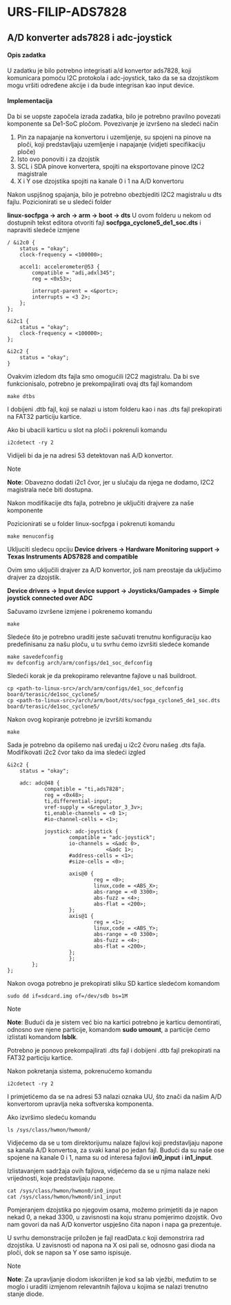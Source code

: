 # URS-FILIP-ADS7828

## A/D konverter ads7828 i adc-joystick

#### Opis zadatka

U zadatku je bilo potrebno integrisati a/d konvertor ads7828, koji komunicara pomoću I2C protokola i adc-joystick, tako da se sa dzojstikom mogu vršiti određene akcije i da bude integrisan kao input device.

#### Implementacija

Da bi se uopste započela izrada zadatka, bilo je potrebno pravilno povezati komponente sa De1-SoC pločom. Povezivanje je izvršeno na sledeći način
1. Pin za napajanje na konvertoru i uzemljenje, su spojeni na pinove na ploči, koji predstavljaju uzemljenje i napajanje (vidjeti specifikaciju ploče)
2. Isto ovo ponoviti i za dzojstik
3. SCL i SDA pinove konvertera, spojiti na eksportovane pinove I2C2 magistrale
4. X i Y ose dzojstika spojiti na kanale 0 i 1 na A/D konvertoru

Nakon uspjšnog spajanja, bilo je potrebno obezbjediti I2C2 magistralu u dts fajlu. 
Pozicionirati se u sledeći folder

**linux-socfpga -> arch -> arm -> boot -> dts**
U ovom folderu u nekom od dostupnih tekst editora otvoriti fajl **socfpga_cyclone5_de1_soc.dts** i napraviti sledeće izmjene

```dts
/ &i2c0 {
	status = "okay";
	clock-frequency = <100000>;

	accel1: accelerometer@53 {
		compatible = "adi,adxl345";
		reg = <0x53>;

		interrupt-parent = <&portc>;
		interrupts = <3 2>;
	};
};

&i2c1 {
    status = "okay";
    clock-frequency = <100000>;
};

&i2c2 {
	status = "okay";
}
```

Ovakvim izledom dts fajla smo omogućili I2C2 magistralu.
Da bi sve funkcionisalo, potrebno je prekompajlirati ovaj dts fajl komandom
```
make dtbs
```

I dobijeni .dtb fajl, koji se nalazi u istom folderu kao i nas .dts fajl prekopirati na FAT32 particiju kartice.

Ako bi ubacili karticu u slot na ploči i pokrenuli komandu 
```
i2cdetect -ry 2
```

Vidijeli bi da je na adresi 53 detektovan naš A/D konvertor.

> [!NOTE]
> **Note**: Obavezno dodati i2c1 čvor, jer u slučaju da njega ne dodamo, I2C2 magistrala neće biti dostupna.

Nakon modifikacije dts fajla, potrebno je uključiti drajvere za naše komponente

Pozicionirati se u folder linux-socfpga i pokrenuti komandu

```
make menuconfig
```

Ukljuciti sledecu opciju **Device drivers -> Hardware Monitoring support -> Texas Instruments ADS7828 and compatible**

Ovim smo uključili drajver za A/D konvertor, još nam preostaje da uključimo drajver za dzojstik.

**Device drivers -> Input device support -> Joysticks/Gampades -> Simple joystick connected over ADC**

Sačuvamo izvršene izmjene i pokrenemo komandu

```
make
```

Sledeće što je potrebno uraditi jeste sačuvati trenutnu konfiguraciju kao predefinisanu za našu ploču, u tu svrhu ćemo izvršiti sledeće komande

```
make savedefconfig
mv defconfig arch/arm/configs/de1_soc_defconfig
```

Sledeći korak je da prekopiramo relevantne fajlove u naš buildroot.
```
cp <path-to-linux-src>/arch/arm/configs/de1_soc_defconfig board/terasic/de1soc_cyclone5/
cp <path-to-linux-src>/arch/arm/boot/dts/socfpga_cyclone5_de1_soc.dts board/terasic/de1soc_cyclone5/
```

Nakon ovog kopiranje potrebno je izvršiti komandu

```
make
```

Sada je potrebno da opišemo naš uređaj u i2c2 čvoru našeg .dts fajla. Modifikovati i2c2 čvor tako da ima sledeći izgled

```dts
&i2c2 {
	status = "okay";
 
	adc: adc@48 {
            compatible = "ti,ads7828";
            reg = <0x48>;
            ti,differential-input;
			vref-supply = <&regulator_3_3v>;
			ti,enable-channels = <0 1>;	
			#io-channel-cells = <1>;

			joystick: adc-joystick {
					compatible = "adc-joystick";
					io-channels = <&adc 0>,
								<&adc 1>;
					#address-cells = <1>;
					#size-cells = <0>;

					axis@0 {
							reg = <0>;
							linux,code = <ABS_X>;
							abs-range = <0 3300>;
							abs-fuzz = <4>;
							abs-flat = <200>;
					};
					axis@1 {
							reg = <1>;
							linux,code = <ABS_Y>;
							abs-range = <0 3300>;
							abs-fuzz = <4>;
							abs-flat = <200>;
					};
            		};
		};
};
```

Nakon ovoga potrebno je prekopirati sliku SD kartice sledećom komandom

```
sudo dd if=sdcard.img of=/dev/sdb bs=1M
```

> [!NOTE]
> **Note**: Budući da je sistem već bio na kartici potrebno je karticu demontirati, odnosno sve njene particije, komandom **sudo umount**, a particije ćemo izlistati komandom **lsblk**.

Potrebno je ponovo prekompajlirati .dts fajl i dobijeni .dtb fajl prekopirati na FAT32 particiju kartice.

Nakon pokretanja sistema, pokrenućemo komandu 
```
i2cdetect -ry 2
```

I primjetićemo da se na adresi 53 nalazi oznaka UU, što znači da našim A/D konvertorom upravlja neka softverska komponenta.

Ako izvršimo sledeću komandu

```
ls /sys/class/hwmon/hwmon0/
```

Vidjećemo da se u tom direktorijumu nalaze fajlovi koji predstavljaju napone sa kanala A/D konvertoa, za svaki kanal po jedan fajl.
Budući da su naše ose spojene na kanale 0 i 1, nama su od interesa fajlovi **in0_input** i **in1_input**.

Izlistavanjem sadržaja ovih fajlova, vidjećemo da se u njima nalaze neki vrijednosti, koje predstavljaju napone.

```
cat /sys/class/hwmon/hwmon0/in0_input
cat /sys/class/hwmon/hwmon0/in1_input
```

Pomjeranjem dzojstika po njegovim osama, možemo primjetiti da je napon nekad 0, a nekad 3300, u zavisnosti na koju stranu pomjerimo dzojstik.
Ovo nam govori da naš A/D konvertor uspješno čita napon i napa ga prezentuje.

U svrhu demonstracije priložen je fajl readData.c koji demonstrira rad dzojstika.
U zavisnosti od napona na X osi pali se, odnosno gasi dioda na ploči, dok se napon sa Y ose samo ispisuje.

> [!NOTE]
> **Note**: Za upravljanje diodom iskorišten je kod sa lab vježbi, međutim to se moglo i uraditi izmjenom relevantnih fajlova u kojima se nalazi trenutno stanje diode.

